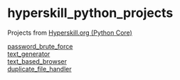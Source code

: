# hyperskill_python_projects
Projects from [Hyperskill.org (Python Core)](https://hyperskill.org/tracks/2) 


[password_brute_force](https://hyperskill.org/projects/80)  
[text_generator](https://hyperskill.org/projects/134)  
[text_based_browser](https://hyperskill.org/projects/79)  
[duplicate_file_handler](https://hyperskill.org/projects/176)
